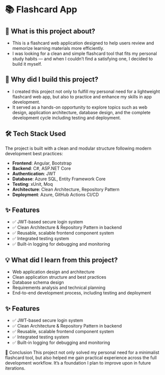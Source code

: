 # 📚 Flashcard App  

## 📖 What is this project about?  

- This is a flashcard web application designed to help users review and memorize learning materials more efficiently.  
- I was looking for a clean and simple flashcard tool that fits my personal study habits — and when I couldn’t find a satisfying one, I decided to build it myself.  

## 🎯 Why did I build this project?  

- I created this project not only to fulfill my personal need for a lightweight flashcard web app, but also to practice and enhance my skills in app development.  
- It served as a hands-on opportunity to explore topics such as web design, application architecture, database design, and the complete development cycle including testing and deployment.  

## 🛠️ Tech Stack Used  

The project is built with a clean and modular structure following modern development best practices:

- **Frontend**: Angular, Bootstrap  
- **Backend**: C#, ASP.NET Core  
- **Authentication**: JWT  
- **Database**: Azure SQL, Entity Framework Core  
- **Testing**: xUnit, Moq  
- **Architecture**: Clean Architecture, Repository Pattern  
- **Deployment**: Azure, GitHub Actions CI/CD  

## ✨ Features  

- ✅ JWT-based secure login system  
- ✅ Clean Architecture & Repository Pattern in backend  
- ✅ Reusable, scalable frontend component system  
- ✅ Integrated testing system  
- ✅ Built-in logging for debugging and monitoring  

## 💡 What did I learn from this project?  

- Web application design and architecture  
- Clean application structure and best practices  
- Database schema design  
- Requirements analysis and technical planning  
- End-to-end development process, including testing and deployment  


## ✨ Features  

- ✅ JWT-based secure login system  
- ✅ Clean Architecture & Repository Pattern in backend  
- ✅ Reusable, scalable frontend component system  
- ✅ Integrated testing system  
- ✅ Built-in logging for debugging and monitoring  

📌 Conclusion
This project not only solved my personal need for a minimalist flashcard tool, but also helped me gain practical experience across the full development workflow. It’s a foundation I plan to improve upon in future iterations.
